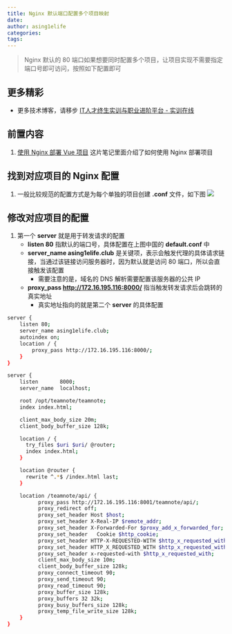 ```yaml
---
title: Nginx 默认端口配置多个项目映射
date: 
author: asing1elife
categories:
tags:
---
```

> Nginx 默认的 80 端口如果想要同时配置多个项目，让项目实现不需要指定端口号即可访问，按照如下配置即可  

## 更多精彩
*  更多技术博客，请移步 [IT人才终生实训与职业进阶平台 - 实训在线](https://shixun.online)

## 前置内容
1. [使用 Nginx 部署 Vue 项目](http://asing1elife.com/vue/nginx/tomcat/2019/05/31/使用-Nginx-部署-Vue-项目/) 这片笔记里面介绍了如何使用 Nginx 部署项目

## 找到对应项目的 Nginx 配置
1. 一般比较规范的配置方式是为每个单独的项目创建 **.conf** 文件，如下图
![](http://asing1elife.com/sources/images/E61B9849-C3C1-4126-9745-8C2CA577C1C2.png)

## 修改对应项目的配置
1. 第一个 **server** 就是用于转发请求的配置
	* **listen 80** 指默认的端口号，具体配置在上图中国的 **default.conf** 中
	* **server_name asing1elife.club**  是关键项，表示会触发代理的具体请求链接，当通过该链接访问服务器时，因为默认就是访问 80 端口，所以会直接触发该配置
		* 需要注意的是，域名的 DNS 解析需要配置该服务器的公共 IP
	* **proxy_pass http://172.16.195.116:8000/** 指当触发转发请求后会跳转的真实地址
		* 真实地址指向的就是第二个 **server** 的具体配置

```sh
server {
    listen 80;
    server_name asing1elife.club;
    autoindex on;
    location / {
        proxy_pass http://172.16.195.116:8000/;
    }
}

server {
    listen       8000;
    server_name  localhost;

    root /opt/teamnote/teamnote;
    index index.html;

    client_max_body_size 20m;
    client_body_buffer_size 128k;

    location / {
      try_files $uri $uri/ @router;
      index index.html;
    }

    location @router {
      rewrite ^.*$ /index.html last;
    }

    location /teamnote/api/ {
          proxy_pass http://172.16.195.116:8001/teamnote/api/;
          proxy_redirect off;
          proxy_set_header Host $host;
          proxy_set_header X-Real-IP $remote_addr;
          proxy_set_header X-Forwarded-For $proxy_add_x_forwarded_for;
          proxy_set_header   Cookie $http_cookie;
          proxy_set_header HTTP-X-REQUESTED-WITH $http_x_requested_with;
          proxy_set_header HTTP_X_REQUESTED_WITH $http_x_requested_with;
          proxy_set_header x-requested-with $http_x_requested_with;
          client_max_body_size 10m;
          client_body_buffer_size 128k;
          proxy_connect_timeout 90;
          proxy_send_timeout 90;
          proxy_read_timeout 90;
          proxy_buffer_size 128k;
          proxy_buffers 32 32k;
          proxy_busy_buffers_size 128k;
          proxy_temp_file_write_size 128k;
    }
}
```